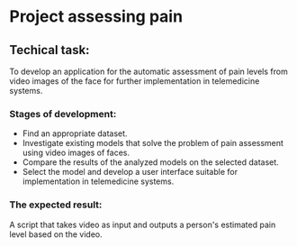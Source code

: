 # Project assessing pain

## Techical task: 
  To develop an application for the automatic assessment of pain levels from video images of the face for further implementation in telemedicine systems. 
  
### Stages of development:
+ Find an appropriate dataset.
+ Investigate existing models that solve the problem of pain assessment using video images of faces.
+ Compare the results of the analyzed models on the selected dataset.
+ Select the model and develop a user interface suitable for implementation in telemedicine systems.

### The expected result:
  A script that takes video as input and outputs a person's estimated pain level based on the video.

